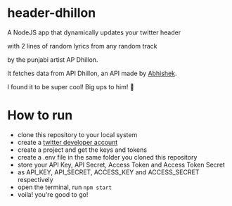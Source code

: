 # header-dhillon

A NodeJS app that dynamically updates your twitter header

with 2 lines of random lyrics from any random track

by the punjabi artist AP Dhillon.

It fetches data from API Dhillon, an API made by [Abhishek](https://github.com/akaushik759).

I found it to be super cool! Big ups to him! 🤟

# How to run
- clone this repository to your local system
- create a [twitter developer account](https://developer.twitter.com/en)
- create a project and get the keys and tokens
- create a .env file in the same folder you cloned this repository
- store your API Key, API Secret, Access Token and Access Token Secret
- as API_KEY, API_SECRET, ACCESS_KEY and ACCESS_SECRET respectively
- open the terminal, run `npm start`
- voila! you're good to go!
